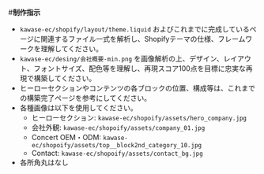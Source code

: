 #**制作指示**
- `kawase-ec/shopify/layout/theme.liquid` およびこれまでに完成しているページに関連するファイル一式を解析し、Shopifyテーマの仕様、フレームワークを理解してください。
- `kawase-ec/desing/会社概要-min.png` を画像解析の上、デザイン、レイアウト、フォントサイズ、配色等を理解し、再現スコア100点を目標に忠実な再現で構築してください。
- ヒーローセクションやコンテンツの各ブロックの位置、構成等は、これまでの構築完了ページを参考にしてください。
- 各種画像は以下を使用してください。
    - ヒーローセクション: `kawase-ec/shopoify/assets/hero_company.jpg`
    - 会社外観: `kawase-ec/shopoify/assets/company_01.jpg`
    - Concert OEM・ODM: `kawase-ec/shopoify/assets/top__block2nd_category_10.jpg`
    - Contact: `kawase-ec/shopoify/assets/contact_bg.jpg`
- 各所角丸はなし
